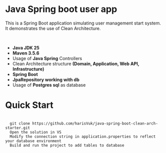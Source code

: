 <h1>Java Spring boot user app</h1>
<p>This is a Spring Boot application simulating user management start system. It demonstrates the use of Clean Architecture.
</p>
<br/>
<ul>
  <li><strong>Java JDK 25</strong></li>
   <li><strong>Maven 3.5.6</strong></li>
  <li>Usage of <strong>Java Spring</strong> Controllers</li>
  <li>Clean Architecture structure <strong>(Domain, Application, Web API, Infrastructure)</strong></li>
  <li><strong>Spring Boot</strong></li>
  <li><strong>JpaRepository working with db</strong></li>
  <li>Usage of <strong>Postgres sql</strong> as database</li>
</ul>
<h1>Quick Start</h1>
<p>
  <pre>
  <code>
  git clone https://github.com/harisVuk/java-spring-boot-clean-arch-starter.git
  Open the solution in VS
  Modify the connection string in application.properties to reflect your database environment
  Build and run the project to add tables to database
  </code>
  </pre>
</p>
